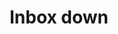 ---
title: Inbox down
tags: ["inbox", "down", "download", "arrow", "get"]
icon: inbox-down
svg: '<svg xmlns="http://www.w3.org/2000/svg" width="24" height="24" fill="none" viewBox="0 0 24 24" stroke-width="1.5" stroke-linecap="round" stroke-linejoin="round" stroke="currentColor"><path d="M3.25 13h3.68a2 2 0 0 1 1.664.89l.812 1.22a2 2 0 0 0 1.664.89h1.86a2 2 0 0 0 1.664-.89l.812-1.22A2 2 0 0 1 17.07 13h3.68"/><path d="m5.45 4.11-2.162 7.847A8 8 0 0 0 3 14.082V19a2 2 0 0 0 2 2h14a2 2 0 0 0 2-2v-4.918a8 8 0 0 0-.288-2.125L18.55 4.11A2 2 0 0 0 16.76 3H7.24a2 2 0 0 0-1.79 1.11ZM12.003 6 12 11.28"/><path d="M14.5 9.347 12 12 9.5 9.347"/></svg>'
---